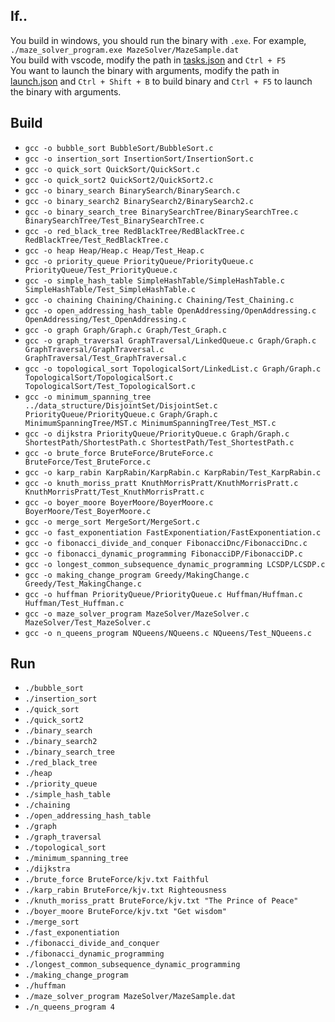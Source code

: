 ## If..
You build in windows, you should run the binary with `.exe`. For example, `./maze_solver_program.exe MazeSolver/MazeSample.dat`  
You build with vscode, modify the path in [tasks.json](../.vscode/tasks.json) and `Ctrl + F5`  
You want to launch the binary with arguments, modify the path in [launch.json](../.vscode/launch.json) and `Ctrl + Shift + B` to build binary and `Ctrl + F5` to launch the binary with arguments.

## Build
- `gcc -o bubble_sort BubbleSort/BubbleSort.c`
- `gcc -o insertion_sort InsertionSort/InsertionSort.c`
- `gcc -o quick_sort QuickSort/QuickSort.c`
- `gcc -o quick_sort2 QuickSort2/QuickSort2.c`
- `gcc -o binary_search BinarySearch/BinarySearch.c`
- `gcc -o binary_search2 BinarySearch2/BinarySearch2.c`
- `gcc -o binary_search_tree BinarySearchTree/BinarySearchTree.c BinarySearchTree/Test_BinarySearchTree.c`
- `gcc -o red_black_tree RedBlackTree/RedBlackTree.c RedBlackTree/Test_RedBlackTree.c`
- `gcc -o heap Heap/Heap.c Heap/Test_Heap.c`
- `gcc -o priority_queue PriorityQueue/PriorityQueue.c PriorityQueue/Test_PriorityQueue.c`
- `gcc -o simple_hash_table SimpleHashTable/SimpleHashTable.c SimpleHashTable/Test_SimpleHashTable.c`
- `gcc -o chaining Chaining/Chaining.c Chaining/Test_Chaining.c`
- `gcc -o open_addressing_hash_table OpenAddressing/OpenAddressing.c OpenAddressing/Test_OpenAddressing.c`
- `gcc -o graph Graph/Graph.c Graph/Test_Graph.c`
- `gcc -o graph_traversal GraphTraversal/LinkedQueue.c Graph/Graph.c GraphTraversal/GraphTraversal.c GraphTraversal/Test_GraphTraversal.c`
- `gcc -o topological_sort TopologicalSort/LinkedList.c Graph/Graph.c TopologicalSort/TopologicalSort.c TopologicalSort/Test_TopologicalSort.c`
- `gcc -o minimum_spanning_tree ../data_structure/DisjointSet/DisjointSet.c PriorityQueue/PriorityQueue.c Graph/Graph.c MinimumSpanningTree/MST.c MinimumSpanningTree/Test_MST.c`
- `gcc -o dijkstra PriorityQueue/PriorityQueue.c Graph/Graph.c ShortestPath/ShortestPath.c ShortestPath/Test_ShortestPath.c`
- `gcc -o brute_force BruteForce/BruteForce.c BruteForce/Test_BruteForce.c`
- `gcc -o karp_rabin KarpRabin/KarpRabin.c KarpRabin/Test_KarpRabin.c`
- `gcc -o knuth_moriss_pratt KnuthMorrisPratt/KnuthMorrisPratt.c KnuthMorrisPratt/Test_KnuthMorrisPratt.c`
- `gcc -o boyer_moore BoyerMoore/BoyerMoore.c BoyerMoore/Test_BoyerMoore.c`
- `gcc -o merge_sort MergeSort/MergeSort.c`
- `gcc -o fast_exponentiation FastExponentiation/FastExponentiation.c`
- `gcc -o fibonacci_divide_and_conquer FibonacciDnc/FibonacciDnc.c`
- `gcc -o fibonacci_dynamic_programming FibonacciDP/FibonacciDP.c`
- `gcc -o longest_common_subsequence_dynamic_programming LCSDP/LCSDP.c`
- `gcc -o making_change_program Greedy/MakingChange.c Greedy/Test_MakingChange.c`
- `gcc -o huffman PriorityQueue/PriorityQueue.c Huffman/Huffman.c Huffman/Test_Huffman.c`
- `gcc -o maze_solver_program MazeSolver/MazeSolver.c MazeSolver/Test_MazeSolver.c`
- `gcc -o n_queens_program NQueens/NQueens.c NQueens/Test_NQueens.c`

## Run
- `./bubble_sort`
- `./insertion_sort`
- `./quick_sort`
- `./quick_sort2`
- `./binary_search`
- `./binary_search2`
- `./binary_search_tree`
- `./red_black_tree`
- `./heap`
- `./priority_queue`
- `./simple_hash_table`
- `./chaining`
- `./open_addressing_hash_table`
- `./graph`
- `./graph_traversal`
- `./topological_sort`
- `./minimum_spanning_tree`
- `./dijkstra`
- `./brute_force BruteForce/kjv.txt Faithful`
- `./karp_rabin BruteForce/kjv.txt Righteousness`
- `./knuth_moriss_pratt BruteForce/kjv.txt "The Prince of Peace"`
- `./boyer_moore BruteForce/kjv.txt "Get wisdom"`
- `./merge_sort`
- `./fast_exponentiation`
- `./fibonacci_divide_and_conquer`
- `./fibonacci_dynamic_programming`
- `./longest_common_subsequence_dynamic_programming`
- `./making_change_program`
- `./huffman`
- `./maze_solver_program MazeSolver/MazeSample.dat`
- `./n_queens_program 4`